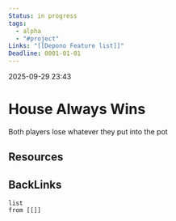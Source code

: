 ```yaml
---
Status: in progress
tags:
  - alpha
  - "#project"
Links: "[[Depono Feature list]]"
Deadline: 0001-01-01
---
```

2025-09-29 23:43

# House Always Wins
Both players lose whatever they put into the pot

## Resources


## BackLinks

```dataview
list
from [[]]
```





